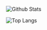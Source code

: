 <!--
**seungwubaek/seungwubaek** is a ✨ _special_ ✨ repository because its `README.md` (this file) appears on your GitHub profile.

Here are some ideas to get you started:

- 🔭 I’m currently working on ...
- 🌱 I’m currently learning ...
- 👯 I’m looking to collaborate on ...
- 🤔 I’m looking for help with ...
- 💬 Ask me about ...
- 📫 How to reach me: ...
- 😄 Pronouns: ...
- ⚡ Fun fact: ...
-->

![Github Stats](https://github-readme-stats.vercel.app/api?username=seungwubaek&count_private=true&show_icons=true)

![Top Langs](https://github-readme-stats.vercel.app/api/top-langs/?username=seungwubaek&layout=compact)
